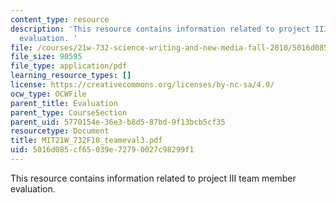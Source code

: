 ```yaml
---
content_type: resource
description: 'This resource contains information related to project III team member
  evaluation. '
file: /courses/21w-732-science-writing-and-new-media-fall-2010/5016d085cf65039e72790027c98299f1_MIT21W_732F10_teameval3.pdf
file_size: 90595
file_type: application/pdf
learning_resource_types: []
license: https://creativecommons.org/licenses/by-nc-sa/4.0/
ocw_type: OCWFile
parent_title: Evaluation
parent_type: CourseSection
parent_uid: 5770154e-36e3-b8d5-87bd-9f13bcb5cf35
resourcetype: Document
title: MIT21W_732F10_teameval3.pdf
uid: 5016d085-cf65-039e-7279-0027c98299f1
---
```

This resource contains information related to project III team member evaluation. 